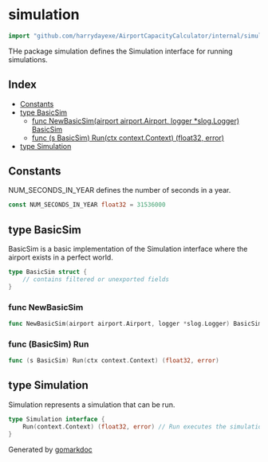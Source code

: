 <!-- Code generated by gomarkdoc. DO NOT EDIT -->

# simulation

```go
import "github.com/harrydayexe/AirportCapacityCalculator/internal/simulation"
```

THe package simulation defines the Simulation interface for running simulations.

## Index

- [Constants](<#constants>)
- [type BasicSim](<#BasicSim>)
  - [func NewBasicSim\(airport airport.Airport, logger \*slog.Logger\) BasicSim](<#NewBasicSim>)
  - [func \(s BasicSim\) Run\(ctx context.Context\) \(float32, error\)](<#BasicSim.Run>)
- [type Simulation](<#Simulation>)


## Constants

<a name="NUM_SECONDS_IN_YEAR"></a>NUM\_SECONDS\_IN\_YEAR defines the number of seconds in a year.

```go
const NUM_SECONDS_IN_YEAR float32 = 31536000
```

<a name="BasicSim"></a>
## type BasicSim

BasicSim is a basic implementation of the Simulation interface where the airport exists in a perfect world.

```go
type BasicSim struct {
    // contains filtered or unexported fields
}
```

<a name="NewBasicSim"></a>
### func NewBasicSim

```go
func NewBasicSim(airport airport.Airport, logger *slog.Logger) BasicSim
```



<a name="BasicSim.Run"></a>
### func \(BasicSim\) Run

```go
func (s BasicSim) Run(ctx context.Context) (float32, error)
```



<a name="Simulation"></a>
## type Simulation

Simulation represents a simulation that can be run.

```go
type Simulation interface {
    Run(context.Context) (float32, error) // Run executes the simulation and returns a result (max movements per year) and an error if any.
}
```

Generated by [gomarkdoc](<https://github.com/princjef/gomarkdoc>)
